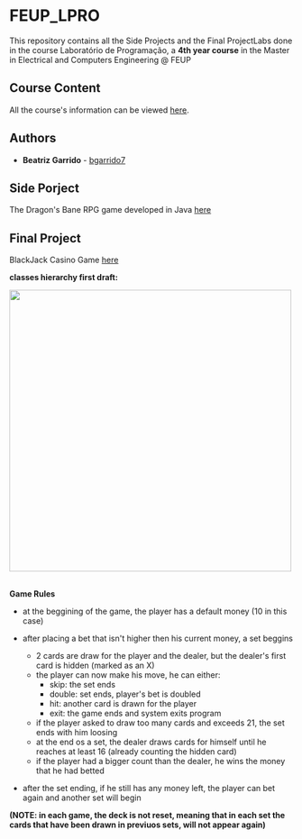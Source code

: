 # FEUP_LPRO

This repository contains all the Side Projects and the Final ProjectLabs done in the course Laboratório de Programação, a **4th year course** in the Master in Electrical and Computers Engineering @ FEUP

## Course Content

All the course's information can be viewed [here](https://sigarra.up.pt/feup/pt/UCURR_GERAL.FICHA_UC_VIEW?pv_ocorrencia_id=436865).

## Authors

* **Beatriz Garrido** - [bgarrido7](https://github.com/bgarrido7)


## Side Porject
The Dragon's Bane RPG game developed in Java [here](https://github.com/bgarrido7/FEUP_LPRO/tree/master/DungeonKeep)


## Final Project
BlackJack Casino Game [here](https://github.com/bgarrido7/FEUP_LPRO/tree/master/BlackJack)

**classes hierarchy first draft:**

<img src="https://github.com/bgarrido7/FEUP_LPRO/blob/master/BlackJack/bj/classes%20hierarchy" width="500"><br><br>

**Game Rules**

* at the beggining of the game, the player has a default money (10 in this case)
* after placing a bet that isn't higher then his current money, a set beggins
  - 2 cards are draw for the player and the dealer, but the dealer's first card is hidden (marked as an X)
  - the player can now make his move, he can either:
    - skip: the set ends
    - double: set ends, player's bet is doubled
    - hit: another card is drawn for the player
    - exit: the game ends and system exits program
  - if the player asked to draw too many cards and exceeds 21, the set ends with him loosing
  - at the end os a set, the dealer draws cards for himself until he reaches at least 16 (already counting the hidden card)
  - if the player had a bigger count than the dealer, he wins the money that he had betted 
  
* after the set ending, if he still has any money left, the player can bet again and another set will begin

**(NOTE: in each game, the deck is not reset, meaning that in each set the cards that have been drawn in previuos sets, will not appear again)**
